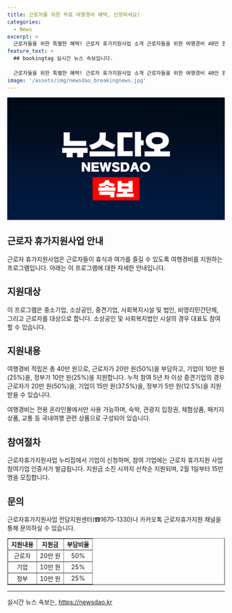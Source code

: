 ```yaml
---
title: 근로자를 위한 무료 여행경비 혜택, 신청하세요!
categories:
  - News
excerpt: >
  근로자들을 위한 특별한 혜택! 근로자 휴가지원사업 소개 근로자들을 위한 여행경비 40만 원을 지원하는 이 사업은 중소기업, 소상공인, 중견기업, 사회복지시설, 비영리민간단체, 그리고 근로자를 대상으로 합니다. 5년 차 이상 중견기업은 더 많은 혜택을 받을 수 있어요. 사용처는 전용 온라인몰로 한정되어 있고, 참여 기업은 2월 1일부터 15만 명을 모집하니 서둘러 신청하세요. 문의는 근로자휴가지원사업 전담지원센터(☎1670-1330)로 가능합니다.
feature_text: >
  ## bookingtag 실시간 뉴스 속보입니다.

  근로자들을 위한 특별한 혜택! 근로자 휴가지원사업 소개 근로자들을 위한 여행경비 40만 원을 지원하는 이 사업은 중소기업, 소상공인, 중견기업, 사회복지시설, 비영리민간단체, 그리고 근로자를 대상으로 합니다. 5년 차 이상 중견기업은 더 많은 혜택을 받을 수 있어요. 사용처는 전용 온라인몰로 한정되어 있고, 참여 기업은 2월 1일부터 15만 명을 모집하니 서둘러 신청하세요. 문의는 근로자휴가지원사업 전담지원센터(☎1670-1330)로 가능합니다.
image: '/assets/img/newsdao_breakingnews.jpg'
---
```


<p><img src="/assets/img/newsdao_breakingnews.jpg" alt="bookingtag 속보" /></p>

<h2 data-ke-size="size26">근로자 휴가지원사업 안내</h2>

<p data-ke-size="size16">근로자 휴가지원사업은 근로자들이 휴식과 여가를 즐길 수 있도록 여행경비를 지원하는 프로그램입니다. 아래는 이 프로그램에 대한 자세한 안내입니다.</p>

<h2>지원대상</h2>

<p data-ke-size="size16">이 프로그램은 중소기업, 소상공인, 중견기업, 사회복지시설 및 법인, 비영리민간단체, 그리고 근로자를 대상으로 합니다. 소상공인 및 사회복지법인 시설의 경우 대표도 참여할 수 있습니다.</p>

<h2>지원내용</h2>

<p data-ke-size="size16">여행경비 적립은 총 40만 원으로, 근로자가 20만 원(50%)을 부담하고, 기업이 10만 원(25%)을, 정부가 10만 원(25%)을 지원합니다. 누적 참여 5년 차 이상 중견기업의 경우 근로자가 20만 원(50%)을, 기업이 15만 원(37.5%)을, 정부가 5만 원(12.5%)을 지원받을 수 있습니다.</p>

<p data-ke-size="size16">여행경비는 전용 온라인몰에서만 사용 가능하며, 숙박, 관광지 입장권, 체험상품, 패키지상품, 교통 등 국내여행 관련 상품으로 구성되어 있습니다.</p>

<h2>참여절차</h2>

<p data-ke-size="size16">근로자휴가지원사업 누리집에서 기업이 신청하며, 참여 기업에는 근로자 휴가지원 사업 참여기업 인증서가 발급됩니다. 지원금 소진 시까지 선착순 지원되며, 2월 1일부터 15만 명을 모집합니다.</p>

<h2>문의</h2>

<p data-ke-size="size16">근로자휴가지원사업 전담지원센터(☎1670-1330)나 카카오톡 근로자휴가지원 채널을 통해 문의하실 수 있습니다.</p>

<div>
<table style="width: 100%;" border="1">
<tbody>
<tr>
<td style="text-align: center; height: 17px;"><b>지원내용</b></td>
<td style="text-align: center; height: 17px;"><b>지원금</b></td>
<td style="text-align: center; height: 17px;"><b>부담비율</b></td>
</tr>
<tr>
<td style="text-align: center; height: 17px;">근로자</td>
<td style="text-align: center; height: 17px;">20만 원</td>
<td style="text-align: center; height: 17px;">50%</td>
</tr>
<tr>
<td style="text-align: center; height: 17px;">기업</td>
<td style="text-align: center; height: 17px;">10만 원</td>
<td style="text-align: center; height: 17px;">25%</td>
</tr>
<tr>
<td style="text-align: center; height: 17px;">정부</td>
<td style="text-align: center; height: 17px;">10만 원</td>
<td style="text-align: center; height: 17px;">25%</td>
</tr>
</tbody>
</table>
</div>

<hr>

<p data-ke-size="size16"></p>
실시간 뉴스 속보는, <a href="https://newsdao.kr" rel="dofollow">https://newsdao.kr</a>


